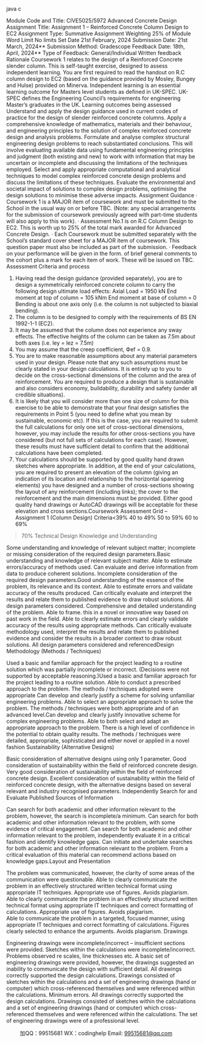 java c

   Module Code and Title:
   CIVE5025/5972 Advanced Concrete Design
   Assignment Title:
   Assignment 1 – Reinforced Concrete Column Design to EC2
   Assignment Type:
   Summative
   Assignment Weighting
   25% of Module
   Word Limit
   No limits
   Set Date
   21st   February, 2024
   Submission Date:
   21st   March, 2024**
   Submission Method:
   Gradescope
   Feedback Date:
   18th, April, 2024**
   Type of Feedback:
   General/Individual Written feedback
Rationale 
Coursework 1 relates to the design of a Reinforced Concrete slender column. This is self-taught exercise, designed to assess independent learning. You are first required to read the handout on R.C column design to EC2 (based on the guidance provided by Mosley, Bungey and Hulse) provided on Minerva. Independent learning is an essential learning outcome for Masters level students as defined in UK-SPEC. UK-SPEC defines the Engineering Council’s requirements for engineering Master’s graduates in the UK.
Learning outcomes being assessed
Understand and apply the design guidance used in current codes of practice for the design of slender reinforced concrete columns.
Apply a comprehensive knowledge of mathematics, materials and their behaviour, and engineering principles to the solution of complex reinforced concrete design and analysis problems.
Formulate and analyse complex structural engineering design problems to reach substantiated conclusions. This will involve evaluating available data using fundamental engineering principles and judgment (both existing and new) to work with information that may be uncertain or incomplete and discussing the limitations of the techniques employed. Select and apply appropriate computational and analytical techniques to model complex reinforced concrete design problems and discuss the limitations of these techniques.
Evaluate the environmental and societal impact of solutions to complex design problems, optimising the design solutions to minimise these adverse impacts.
Assignment Guidance
·   Coursework 1 is a MAJOR item of coursework and must be submitted to the School in the usual way on or before TBC. (Note: any special arrangements for the submission of coursework previously agreed with part-time students will also apply to this work).
·   Assessment No.1 is on R.C Column Design to EC2. This is worth up to 25% of the total mark awarded for Advanced Concrete Design.
·   Each Coursework must be submitted separately   with the School’s standard cover sheet for a MAJOR item of coursework. This question paper must also be included as part of the submission.
·   Feedback on your performance will be given in the form. of brief general comments to the cohort plus a mark for each item of work. These will be issued on TBC.
Assessment Criteria and process
1.	Having read the design guidance (provided separately), you are to design a symmetrically reinforced concrete column to carry the following design ultimate load effects:
Axial Load = 1950 kN
End moment at top of column = 105 kNm
End moment at base of column = 0
Bending is about one axis only (i.e. the column is not subjected to biaxial bending).
2.	The column is to be designed to comply with the requirements of BS EN 1992-1-1 (EC2).
3.	It may be assumed that the column does not experience any sway effects. The effective heights of the column can be taken as 7.5m about both axes (i.e. ley   = lez   = 7.5m)
4.	You may assume that the creep coefficient, Фef   = 0.9.
5.	You are to make reasonable assumptions about any material parameters used in your design. Please note that any such assumptions must be clearly stated in your design calculations. It is entirely up to you to decide on the cross-sectional dimensions of the column and the area of reinforcement. You are required to produce a design that is sustainable and also considers economy, buildability, durability and safety (under all credible situations).
6.	It is likely that you will consider more than one size of column for this exercise to be able to demonstrate that your final design satisfies the requirements in Point 5 (you need to define what you mean by sustainable, economic etc). If this is the case, you are required to submit the full calculations for only one set of cross-sectional dimensions, however, you may include the results   for other cross-sections you have considered (but not full sets of calculations for each case). However, these results must have sufficient detail to confirm that the additional calculations have been completed.
7.	Your calculations should be supported by good   quality hand drawn sketches where appropriate. In addition, at the end of your calculations, you are required to present an elevation of the column (giving an indication of its location and relationship to the horizontal spanning elements) you have designed and   a number of cross-sections showing the layout of any reinforcement (including links); the cover to the reinforcement and the main dimensions must be provided. Either good quality hand drawings or AutoCAD drawings will be acceptable for these elevation and cross sections.Coursework Assessment Grid – Assignment 1 (Column Design)
Criteria<39%
40 to 49%
50 to 59%
60 to 69%
>70%
Technical Design Knowledge and Understanding 
   
Some understanding and knowledge of relevant subject matter; incomplete or missing consideration of the required design parameters.Basic understanding and knowledge of relevant subject matter. Able to estimate errors/accuracy of methods used. Can evaluate and derive information from data to produce coherent solutions. Incomplete consideration of the required design parameters.Good understanding of the essence of the problem, its relevance and its context. Able to estimate errors and validate accuracy of the results produced. Can critically evaluate and interpret the results and relate them to published evidence to draw robust solutions. All design parameters considered.
   Comprehensive and detailed understanding of the problem. Able to frame. this in a novel or innovative way based on past work in the field. Able to clearly estimate errors and clearly validate accuracy of the results using appropriate methods. Can critically evaluate methodology used, interpret the results and relate them to published evidence and consider the results in a broader context to draw robust solutions. All design parameters considered and referencedDesign Methodology (Methods / Techniques)
   
Used a basic and familiar approach for the project leading to a routine solution which was partially incomplete or incorrect. (Decisions were not supported by acceptable reasoning.)Used a basic and familiar approach for the project leading to a routine solution. Able to conduct a prescribed approach to the problem.
The methods / techniques adopted were appropriate
Can develop and clearly justify a scheme for solving unfamiliar engineering problems. Able to select an appropriate approach to solve the problem.
The methods / techniques were both appropriate and of an advanced level.Can develop and clearly justify innovative scheme for complex engineering problems. Able to both select and adapt an appropriate approach to the problem. There is a high level of confidence in the potential to obtain quality results.
The methods / techniques were detailed, appropriate, sophisticated and either novel or applied in a novel fashion
Sustainability (Alternative Designs)
   
Basic consideration of alternative designs using only 1 parameter.
Good consideration of sustainability within the field of reinforced concrete design.
Very good consideration of sustainability within the field of reinforced concrete design.
Excellent consideration of sustainability within the field of reinforced concrete design, with the alternative designs based on several relevant and industry recognised parameters.
Independently Search for and Evaluate Published Sources of Information
   
Can search for both academic and other information relevant to the problem, however, the search is incomplete/a minimum.
Can search for both academic and other information relevant to the problem, with some evidence of critical engagement.
Can search for both academic and other information relevant to the problem, independently evaluate it in a critical fashion and identify knowledge gaps.
Can initiate and undertake searches for both academic and other information relevant to the problem. From a critical evaluation of this material can recommend actions based on knowledge gaps.Layout and Presentation
   
   
The problem was communicated, however, the clarity of some areas of the communication were questionable. 
Able to clearly communicate the problem in an effectively structured written technical format using appropriate IT techniques. Appropriate use of figures. Avoids plagiarism.                                                                              
Able to clearly communicate the problem in an effectively structured written technical format using appropriate IT techniques and correct formatting of calculations. Appropriate use of figures. Avoids plagiarism.                                                                              
Able to communicate the problem in a targeted, focused manner, using appropriate IT techniques and correct formatting of calculations. Figures clearly selected to enhance the arguments. Avoids plagiarism. 
Drawings
   
Engineering drawings were incomplete/incorrect – insufficient sections were provided. Sketches within the calculations were incomplete/incorrect. Problems observed re scales, line thicknesses etc.
A basic set of engineering drawings were provided, however, the drawings suggested an inability to communicate the design with sufficient detail.
All drawings correctly supported the design calculations. Drawings consisted of sketches within the calculations and a set of engineering drawings (hand or computer) which cross-referenced themselves and were referenced within the calculations. Minimum errors.
All drawings correctly supported the design calculations. Drawings consisted of sketches within the calculations and a set of engineering drawings (hand or computer) which cross-referenced themselves and were referenced within the calculations. The set of engineering drawings were of a professional level.
   



         
加QQ：99515681  WX：codinghelp  Email: 99515681@qq.com
